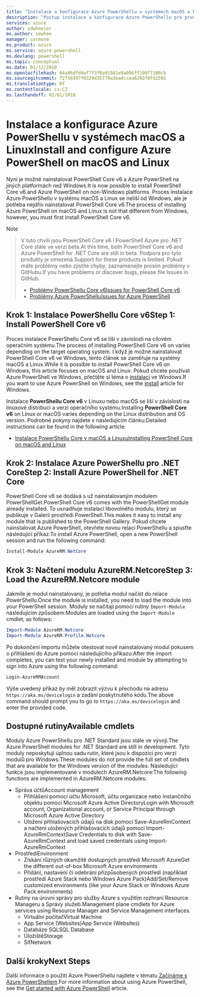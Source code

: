 ```yaml
---
title: "Instalace a konfigurace Azure PowerShellu v systémech macOS a Linux | Dokumentace Microsoftu"
description: "Postup instalace a konfigurace Azure PowerShellu pro první použití v systému macOS nebo Linux"
services: azure
author: sdwheeler
ms.author: sewhee
manager: carmonm
ms.product: azure
ms.service: azure-powershell
ms.devlang: powershell
ms.topic: conceptual
ms.date: 01/12/2018
ms.openlocfilehash: 64a86dfd4af7f3f0a91501e9a096ff190f7100cb
ms.sourcegitcommit: 72f56597f0329d35779a3ea4ccea6293f0fd2502
ms.translationtype: HT
ms.contentlocale: cs-CZ
ms.lasthandoff: 02/01/2018
---
```

# <a name="install-and-configure-azure-powershell-on-macos-and-linux"></a><span data-ttu-id="1d5c0-103">Instalace a konfigurace Azure PowerShellu v systémech macOS a Linux</span><span class="sxs-lookup"><span data-stu-id="1d5c0-103">Install and configure Azure PowerShell on macOS and Linux</span></span>

<span data-ttu-id="1d5c0-104">Nyní je možné nainstalovat PowerShell Core v6 a Azure PowerShell na jiných platformách než Windows.</span><span class="sxs-lookup"><span data-stu-id="1d5c0-104">It is now possible to install PowerShell Core v6 and Azure PowerShell on non-Windows platforms.</span></span>
<span data-ttu-id="1d5c0-105">Proces instalace Azure PowerShellu v systému macOS a Linux se neliší od Windows, ale je potřeba nejdřív nainstalovat PowerShell Core v6.</span><span class="sxs-lookup"><span data-stu-id="1d5c0-105">The process of installing Azure PowerShell on macOS and Linux is not that different from Windows, however, you must first install PowerShell Core v6.</span></span>

> [!NOTE]

> <span data-ttu-id="1d5c0-106">V tuto chvíli jsou PowerShell Core v6 i PowerShell Azure pro .NET Core stále ve verzi beta.</span><span class="sxs-lookup"><span data-stu-id="1d5c0-106">At this time, both PowerShell Core v6 and Azure PowerShell for .NET Core are still in beta.</span></span>
> <span data-ttu-id="1d5c0-107">Podpora pro tyto produkty je omezená.</span><span class="sxs-lookup"><span data-stu-id="1d5c0-107">Support for these products is limited.</span></span> <span data-ttu-id="1d5c0-108">Pokud máte problémy nebo zjistíte chyby, zaznamenejte prosím problémy v GitHubu.</span><span class="sxs-lookup"><span data-stu-id="1d5c0-108">If you have problems or discover bugs, please file Issues in GitHub.</span></span>
>
> * [<span data-ttu-id="1d5c0-109">Problémy PowerShellu Core v6</span><span class="sxs-lookup"><span data-stu-id="1d5c0-109">Issues for PowerShell Core v6</span></span>](https://github.com/PowerShell/PowerShell/issues)
> * [<span data-ttu-id="1d5c0-110">Problémy Azure PowerShellu</span><span class="sxs-lookup"><span data-stu-id="1d5c0-110">Issues for Azure PowerShell</span></span>](https://github.com/azure/azure-docs-powershell/issues)

## <a name="step-1-install-powershell-core-v6"></a><span data-ttu-id="1d5c0-111">Krok 1: Instalace PowerShellu Core v6</span><span class="sxs-lookup"><span data-stu-id="1d5c0-111">Step 1: Install PowerShell Core v6</span></span>

<span data-ttu-id="1d5c0-112">Proces instalace PowerShellu Core v6 se liší v závislosti na cílovém operačním systému.</span><span class="sxs-lookup"><span data-stu-id="1d5c0-112">The process of installing PowerShell Core v6 on varies depending on the target operating system.</span></span>
<span data-ttu-id="1d5c0-113">I když je možné nainstalovat PowerShell Core v6 ve Windows, tento článek se zaměřuje na systémy macOS a Linux.</span><span class="sxs-lookup"><span data-stu-id="1d5c0-113">While it is possible to install PowerShell Core v6 on Windows, this article focuses on macOS and Linux.</span></span> <span data-ttu-id="1d5c0-114">Pokud chcete používat Azure PowerShell ve Windows, přečtěte si téma o [instalaci](./install-azurerm-ps.md) ve Windows.</span><span class="sxs-lookup"><span data-stu-id="1d5c0-114">If you want to use Azure PowerShell on Windows, see the [install](./install-azurerm-ps.md) article for Windows.</span></span>

<span data-ttu-id="1d5c0-115">Instalace **PowerShellu Core v6** v Linuxu nebo macOS se liší v závislosti na linuxové distribuci a verzi operačního systému.</span><span class="sxs-lookup"><span data-stu-id="1d5c0-115">Installing **PowerShell Core v6** on Linux or macOS varies depending on the Linux distribution and OS version.</span></span>
<span data-ttu-id="1d5c0-116">Podrobné pokyny najdete v následujícím článku:</span><span class="sxs-lookup"><span data-stu-id="1d5c0-116">Detailed instructions can be found in the following article:</span></span>

- [<span data-ttu-id="1d5c0-117">Instalace PowerShellu Core v macOS a Linuxu</span><span class="sxs-lookup"><span data-stu-id="1d5c0-117">Installing PowerShell Core on macOS and Linux</span></span>](/powershell/scripting/setup/installing-powershell-core-on-macos-and-linux)

## <a name="step-2-install-azure-powershell-for-net-core"></a><span data-ttu-id="1d5c0-118">Krok 2: Instalace Azure PowerShellu pro .NET Core</span><span class="sxs-lookup"><span data-stu-id="1d5c0-118">Step 2: Install Azure PowerShell for .NET Core</span></span>

<span data-ttu-id="1d5c0-119">PowerShell Core v6 se dodává s už nainstalovaným modulem PowerShellGet.</span><span class="sxs-lookup"><span data-stu-id="1d5c0-119">PowerShell Core v6 comes with the PowerShellGet module already installed.</span></span> <span data-ttu-id="1d5c0-120">To usnadňuje instalaci libovolného modulu, který se publikuje v Galerii prostředí PowerShell.</span><span class="sxs-lookup"><span data-stu-id="1d5c0-120">This makes it easy to install any module that is published to the PowerShell Gallery.</span></span> <span data-ttu-id="1d5c0-121">Pokud chcete nainstalovat Azure PowerShell, otevřete novou relaci PowerShellu a spusťte následující příkaz:</span><span class="sxs-lookup"><span data-stu-id="1d5c0-121">To install Azure PowerShell, open a new PowerShell session and run the following command:</span></span>

```powershell
Install-Module AzureRM.NetCore
```

## <a name="step-3-load-the-azurermnetcore-module"></a><span data-ttu-id="1d5c0-122">Krok 3: Načtení modulu AzureRM.Netcore</span><span class="sxs-lookup"><span data-stu-id="1d5c0-122">Step 3: Load the AzureRM.Netcore module</span></span>

<span data-ttu-id="1d5c0-123">Jakmile je modul nainstalovaný, je potřeba modul načíst do relace PowerShellu.</span><span class="sxs-lookup"><span data-stu-id="1d5c0-123">Once the module is installed, you need to load the module into your PowerShell session.</span></span> <span data-ttu-id="1d5c0-124">Moduly se načítají pomocí rutiny `Import-Module` následujícím způsobem:</span><span class="sxs-lookup"><span data-stu-id="1d5c0-124">Modules are loaded using the `Import-Module` cmdlet, as follows:</span></span>

```powershell
Import-Module AzureRM.Netcore
Import-Module AzureRM.Profile.Netcore
```

<span data-ttu-id="1d5c0-125">Po dokončení importu můžete otestovat nově nainstalovaný modul pokusem o přihlášení do Azure pomocí následujícího příkazu:</span><span class="sxs-lookup"><span data-stu-id="1d5c0-125">After the import completes, you can test your newly installed and module by attempting to sign into Azure using the following command:</span></span>

```powershell
Login-AzureRMAccount
```

<span data-ttu-id="1d5c0-126">Výše uvedený příkaz by měl zobrazit výzvu k přechodu na adresu `https://aka.ms/devicelogin` a zadání poskytnutého kódu.</span><span class="sxs-lookup"><span data-stu-id="1d5c0-126">The above command should prompt you to go to `https://aka.ms/devicelogin` and enter the provided code.</span></span>

## <a name="available-cmdlets"></a><span data-ttu-id="1d5c0-127">Dostupné rutiny</span><span class="sxs-lookup"><span data-stu-id="1d5c0-127">Available cmdlets</span></span>

<span data-ttu-id="1d5c0-128">Moduly Azure PowerShellu pro .NET Standard jsou stále ve vývoji.</span><span class="sxs-lookup"><span data-stu-id="1d5c0-128">The Azure PowerShell modules for .NET Standard are still in development.</span></span> <span data-ttu-id="1d5c0-129">Tyto moduly neposkytují úplnou sadu rutin, které jsou k dispozici pro verzi modulů pro Windows.</span><span class="sxs-lookup"><span data-stu-id="1d5c0-129">These modules do not provide the full set of cmdlets that are available for the Windows version of the modules.</span></span> <span data-ttu-id="1d5c0-130">Následující funkce jsou implementované v modulech AzureRM.Netcore:</span><span class="sxs-lookup"><span data-stu-id="1d5c0-130">The following functions are implemented in AzureRM.Netcore modules:</span></span>

* <span data-ttu-id="1d5c0-131">Správa účtů</span><span class="sxs-lookup"><span data-stu-id="1d5c0-131">Account management</span></span>
  - <span data-ttu-id="1d5c0-132">Přihlášení pomocí účtu Microsoft, účtu organizace nebo instančního objektu pomocí Microsoft Azure Active Directory</span><span class="sxs-lookup"><span data-stu-id="1d5c0-132">Login with Microsoft account, Organizational account, or Service Principal through Microsoft Azure Active Directory</span></span>
  - <span data-ttu-id="1d5c0-133">Uložení přihlašovacích údajů na disk pomocí Save-AzureRmContext a načtení uložených přihlašovacích údajů pomocí Import-AzureRmContext</span><span class="sxs-lookup"><span data-stu-id="1d5c0-133">Save Credentials to disk with Save-AzureRmContext and load saved credentials using Import-AzureRmContext</span></span>
* <span data-ttu-id="1d5c0-134">Prostředí</span><span class="sxs-lookup"><span data-stu-id="1d5c0-134">Environment</span></span>
  - <span data-ttu-id="1d5c0-135">Získání různých okamžitě dostupných prostředí Microsoft Azure</span><span class="sxs-lookup"><span data-stu-id="1d5c0-135">Get the different out-of-box Microsoft Azure environments</span></span>
  - <span data-ttu-id="1d5c0-136">Přidání, nastavení či odebrání přizpůsobených prostředí (například prostředí Azure Stack nebo Windows Azure Pack)</span><span class="sxs-lookup"><span data-stu-id="1d5c0-136">Add/Set/Remove customized environments (like your Azure Stack or Windows Azure Pack environments)</span></span>
* <span data-ttu-id="1d5c0-137">Rutiny na úrovni správy pro služby Azure s využitím rozhraní Resource Manageru a Správy služeb.</span><span class="sxs-lookup"><span data-stu-id="1d5c0-137">Management plane cmdlets for Azure services using Resource Manager and Service Management interfaces.</span></span>
  - <span data-ttu-id="1d5c0-138">Virtuální počítač</span><span class="sxs-lookup"><span data-stu-id="1d5c0-138">Virtual Machine</span></span>
  - <span data-ttu-id="1d5c0-139">App Service (Websites)</span><span class="sxs-lookup"><span data-stu-id="1d5c0-139">App Service (Websites)</span></span>
  - <span data-ttu-id="1d5c0-140">Databáze SQL</span><span class="sxs-lookup"><span data-stu-id="1d5c0-140">SQL Database</span></span>
  - <span data-ttu-id="1d5c0-141">Úložiště</span><span class="sxs-lookup"><span data-stu-id="1d5c0-141">Storage</span></span>
  - <span data-ttu-id="1d5c0-142">Síť</span><span class="sxs-lookup"><span data-stu-id="1d5c0-142">Network</span></span>

## <a name="next-steps"></a><span data-ttu-id="1d5c0-143">Další kroky</span><span class="sxs-lookup"><span data-stu-id="1d5c0-143">Next Steps</span></span>

<span data-ttu-id="1d5c0-144">Další informace o použití Azure PowerShellu najdete v tématu [Začínáme s Azure PowerShellem](get-started-azureps.md).</span><span class="sxs-lookup"><span data-stu-id="1d5c0-144">For more information about using Azure PowerShell, see the [Get started with Azure PowerShell](get-started-azureps.md) article.</span></span>
